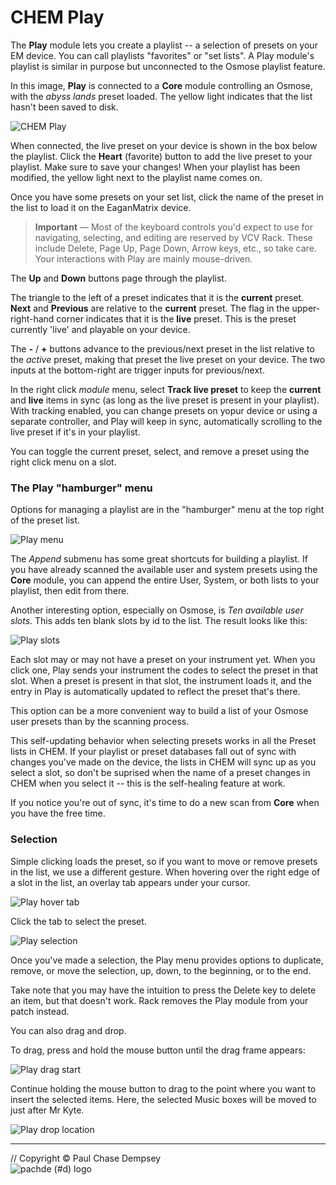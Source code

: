 # CHEM Play

The **Play** module lets you create a playlist -- a selection of presets on your EM device.
You can call playlists "favorites" or "set lists".
A Play module's playlist is similar in purpose but unconnected to the Osmose playlist feature.

In this image, **Play** is connected to a **Core** module controlling an Osmose, with the _abyss lands_ preset loaded.
The yellow light indicates that the list hasn't been saved to disk.

![CHEM Play](./image/play.png)

When connected, the live preset on your device is shown in the box below the playlist.
Click the **Heart** (favorite) button to add the live preset to your playlist.
Make sure to save your changes! When your playlist has been modified, the yellow light next to the playlist name comes on.

Once you have some presets on your set list, click the name of the preset in the list to load it on the EaganMatrix device.

> **Important** —
> Most of the keyboard controls you'd expect to use for navigating, selecting, and editing are reserved by VCV Rack.
> These include Delete, Page Up, Page Down, Arrow keys, etc., so take care.
> Your interactions with Play are mainly mouse-driven.

The **Up** and **Down** buttons page through the playlist.

The triangle to the left of a preset indicates that it is the **current** preset. **Next** and **Previous** are relative to the **current** preset.
The flag in the upper-right-hand corner indicates that it is the **live** preset.
This is the preset currently 'live' and playable on your device.

The **-** / **+** buttons advance to the previous/next preset in the list relative to the _active_ preset, making that preset the live preset on your device.
The two inputs at the bottom-right are trigger inputs for previous/next.

In the right click _module_ menu, select **Track live preset** to keep the **current** and **live** items in sync (as long as the live preset is present in your playlist).
With tracking enabled, you can change presets on yopur device or using a separate controller, and Play will keep in sync, automatically scrolling to the live preset if it's in your playlist.

You can toggle the current preset, select, and remove a preset using the right click menu on a slot.

### The Play "hamburger" menu

Options for managing a playlist are in the "hamburger" menu at the top right of the preset list.

![Play menu](./image/play-menu.png)

The _Append_ submenu has some great shortcuts for building a playlist.
If you have already scanned the available user and system presets using the **Core** module, you can append the entire User, System, or both lists to your playlist, then edit from there.

Another interesting option, especially on Osmose, is _Ten available user slots_.
This adds ten blank slots by id to the list. The result looks like this:

![Play slots](./image/play-slots.png)

Each slot may or may not have a preset on your instrument yet.
When you click one, Play sends your instrument the codes to select the preset in that slot.
When a preset is present in that slot, the instrument loads it, and the entry in Play is automatically updated to reflect the preset that's there.

This option can be a more convenient way to build a list of your Osmose user presets than by the scanning process.

This self-updating behavior when selecting presets works in all the Preset lists in CHEM.
If your playlist or preset databases fall out of sync with changes you've made on the device, the lists in CHEM will sync up as you select a slot, so don't be suprised when the name of a preset changes in CHEM when you select it -- this is the self-healing feature at work.

If you notice you're out of sync, it's time to do a new scan from **Core** when you have the free time.

### Selection

Simple clicking loads the preset, so if you want to move or remove presets in the list, we use a different gesture.
When hovering over the right edge of a slot in the list, an overlay tab appears under your cursor.

![Play hover tab](./image/play-hover-tab.png)

Click the tab to select the preset.

![Play selection](./image/play-select.png)

Once you've made a selection, the Play menu provides options to duplicate, remove, or move the selection, up, down, to the beginning, or to the end.

Take note that you may have the intuition to press the Delete key to delete an item, but that doesn't work.
Rack removes the Play module from your patch instead.

You can also drag and drop.

To drag, press and hold the mouse button until the drag frame appears:

![Play drag start](./image/play-drag-1.png)

Continue holding the mouse button to drag to the point where you want to insert the selected items.
Here, the selected Music boxes will be moved to just after Mr Kyte.

![Play drop location](./image/play-drag-2.png)

---

// Copyright © Paul Chase Dempsey\
![pachde (#d) logo](./image/Logo.svg)
